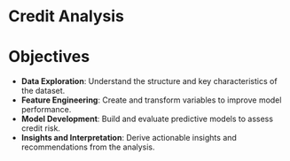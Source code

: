 # Credit Analysis

# Objectives
- **Data Exploration**: Understand the structure and key characteristics of the dataset.
- **Feature Engineering**: Create and transform variables to improve model performance.
- **Model Development**: Build and evaluate predictive models to assess credit risk.
- **Insights and Interpretation**: Derive actionable insights and recommendations from the analysis.
